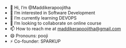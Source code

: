 - 👋 Hi, I’m @Maddikerapoojitha
- 👀 I’m interested in Software Development 
- 🌱 I’m currently learning DEVOPS
- 💞️ I’m looking to collaborate on online course
- 📫 How to reach me at maddikerapoojitha@gmail.com
- 😄 Pronouns: pooji
- ⚡ Co-founder: SPARKUP
  

<!---
Maddikerapoojitha/Maddikerapoojitha is a ✨ special ✨ repository because its `README.md` (this file) appears on your GitHub profile.
You can click the Preview link to take a look at your changes.
--->
